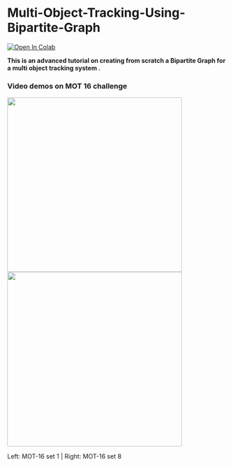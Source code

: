 # Multi-Object-Tracking-Using-Bipartite-Graph


[![Open In Colab](https://colab.research.google.com/assets/colab-badge.svg)](https://colab.research.google.com/drive/1cjl7xsJ3Kww3zPO1-d6us4i-Ho3ZsJ7g?usp=sharing)

**This is an advanced tutorial on creating from scratch a Bipartite Graph for a multi object tracking system .**
### Video demos on MOT 16 challenge
<img src="output/mot_test_1.gif" width="400"/>  <img src="output/mot_test_8.gif" width="400"/> 

Left: MOT-16 set 1 | Right: MOT-16 set 8


 



